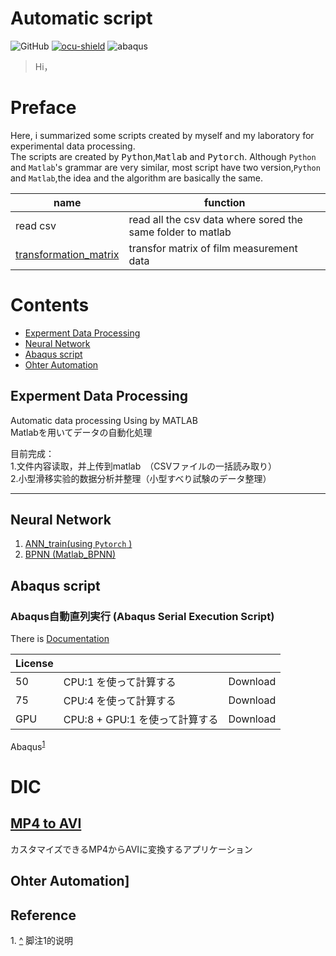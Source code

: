# Automatic script
![GitHub](https://img.shields.io/github/license/Kaede-cycy/data-prossing?logoColor=green&style=plastic)
[![ocu-shield]][ocu]
![abaqus]

> Hi，

# Preface
 Here, i summarized some scripts created by myself and my laboratory for experimental data processing.    
 The scripts are created by <kbd>Python</kbd>,<kbd>Matlab</kbd> and <kbd>Pytorch</kbd>. Although `Python` and `Matlab`'s grammar are very similar, most script have two version,`Python` and `Matlab`,the idea and the algorithm are basically the same.
 
|name|function|
|---|---|
|read csv|read all the csv data where sored the same folder to matlab|
|[transformation_matrix](https://github.com/ChenYu-K/Data-Processing/tree/main/Automation/Transformation_matrix)| transfor matrix of film measurement data|

# Contents
* [Experment Data Processing](#Experment-Data-Processing)
* [Neural Network](#Neural-Network)
* [Abaqus script](#Abaqus-script)
* [Ohter Automation](#Ohter-Automation)


## Experment Data Processing

Automatic data processing Using by MATLAB  
Matlabを用いてデータの自動化処理


目前完成：  
1.文件内容读取，并上传到matlab　（CSVファイルの一括読み取り）  
2.小型滑移实验的数据分析并整理（小型すべり試験のデータ整理）

---

## Neural Network
1. [ANN_train(using `Pytorch` )](Neural%20Network/ANN_train.py)
2. [BPNN (Matlab_BPNN)](Neural%20Network/BPNN-slip%20coefficient.m)


## Abaqus script

### Abaqus自動直列実行 (Abaqus Serial Execution Script)

 There is [Documentation](https://github.com/ChenYu-K/Data-Processing/tree/main/script/abaqus_run)

|License|||
|---|---|---|
|50| CPU:1 を使って計算する|Download|
|75| CPU:4 を使って計算する|Download|
|GPU| CPU:8 + GPU:1 を使って計算する|Download|

 Abaqus<sup id="a1">[1](#f1)</sup>

# DIC
## [MP4 to AVI](/DIC)
カスタマイズできるMP4からAVIに変換するアプリケーション
 
## Ohter Automation]

## Reference
<span id="f1">1. [^](#a1)</span> 脚注1的说明

[abaqus]:https://img.shields.io/badge/Abaqus-V.2020-blue?logo=Dassault%20Syst%C3%A8mes
[ocu]:http://brdg.civil.eng.osaka-cu.ac.jp/index.html
[ocu-shield]:https://img.shields.io/badge/OCU%20-Bridge%20Eng.%20LAB-blue
[^Abaqus]: Dassult System manual 2020.
